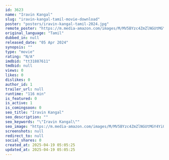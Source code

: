 ```yaml
---
id: 3623
name: "Iravin Kangal"
slug: "iravin-kangal-tamil-movie-download"
poster: "posters/iravin-kangal-tamil-2024.jpg"
remote_poster: "https://m.media-amazon.com/images/M/MV5BYzc4ZmZlNGUtMGY4Yi00MGZkLTlhYWMtNjBmNjUyMWI1ZDA0XkEyXkFqcGdeQXVyMTA4MzQ4NzMw._V1_SX300.jpg"
original_language: "Tamil"
dubbed_in: null
released_date: "05 Apr 2024"
synopsis: ""
type: "movie"
rating: "N/A"
imdbid: "tt31887611"
tmdbid: null
views: 0
likes: 0
dislikes: 0
author_id: 1
trailer_url: null
runtime: "116 min"
is_featured: 0
is_active: 1
is_comingsoon: 0
seo_title: "Iravin Kangal"
seo_description: ""
seo_keywords: "\"Iravin Kangal\""
seo_image: "https://m.media-amazon.com/images/M/MV5BYzc4ZmZlNGUtMGY4Yi00MGZkLTlhYWMtNjBmNjUyMWI1ZDA0XkEyXkFqcGdeQXVyMTA4MzQ4NzMw._V1_SX300.jpg"
screenshots: null
redirect_to: null
social_shares: 0
created_at: 2025-04-19 05:05:25
updated_at: 2025-04-19 05:05:25
---
```


